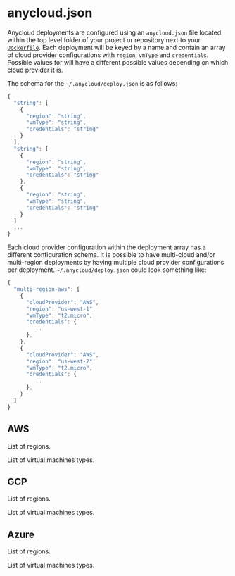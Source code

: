 # anycloud.json

Anycloud deployments are configured using an `anycloud.json` file located within the top level folder of your project or repository next to your [`Dockerfile`](dockerfile.md). Each deployment will be keyed by a name and contain an array of cloud provider configurations with `region`, `vmType` and `credentials`. Possible values for  will have a different possible values depending on which cloud provider it is.

The schema for the `~/.anycloud/deploy.json` is as follows:

```javascript
{
  "string": [
    {
      "region": "string",
      "vmType": "string",
      "credentials": "string"
    }
  ],
  "string": [
    {
      "region": "string",
      "vmType": "string",
      "credentials": "string"
    },
    {
      "region": "string",
      "vmType": "string",
      "credentials": "string"
    }
  ]
  ...
}
```

Each cloud provider configuration within the deployment array has a different configuration schema. It is possible to have multi-cloud and/or multi-region deployments by having multiple cloud provider configurations per deployment. `~/.anycloud/deploy.json` could look something like:

```javascript
{
  "multi-region-aws": [
    {
      "cloudProvider": "AWS",
      "region": "us-west-1",
      "vmType": "t2.micro",
      "credentials": {
        ...
      },
    },
    {
      "cloudProvider": "AWS",
      "region": "us-west-2",
      "vmType": "t2.micro",
      "credentials": {
        ...
      },
    }
  ]
}
```

## AWS

List of regions.

List of virtual machines types.

## GCP

List of regions.

List of virtual machines types.

## Azure

List of regions.

List of virtual machines types.

